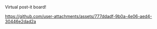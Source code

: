 Virtual post-it board!


https://github.com/user-attachments/assets/777ddadf-9b0a-4e06-aed4-30446e2dad2a







